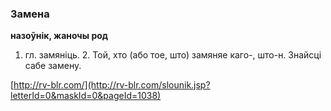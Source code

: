 ### Замена
**назоўнік, жаночы род**

1. гл. замяніць. 2. Той, хто (або тое, што) замяняе каго-, што-н. Знайсці сабе замену.

<a rel="author">[http://rv-blr.com/](http://rv-blr.com/slounik.jsp?letterId=0&maskId=0&pageId=1038)</a>
